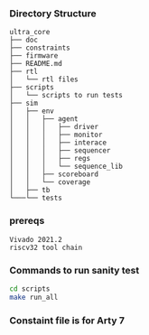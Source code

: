 ### Directory Structure
```
ultra_core
├── doc
├── constraints
├── firmware
├── README.md
├── rtl
│   └── rtl files
├── scripts
│   └── scripts to run tests
├── sim
│   ├── env
│   │   ├── agent
│   │   │   ├── driver
│   │   │   ├── monitor
│   │   │   ├── interace
│   │   │   ├── sequencer
│   │   │   ├── regs
│   │   │   └── sequence_lib
│   │   ├── scoreboard
│   │   └── coverage
│   ├── tb
└───└── tests
```

### prereqs
```
Vivado 2021.2
riscv32 tool chain
```

### Commands to run sanity test
```bash
cd scripts
make run_all
```

### Constaint file is for Arty 7